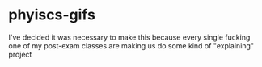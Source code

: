 # phyiscs-gifs
I've decided it was necessary to make this because every single fucking one of my post-exam classes are making us do some kind of "explaining" project
